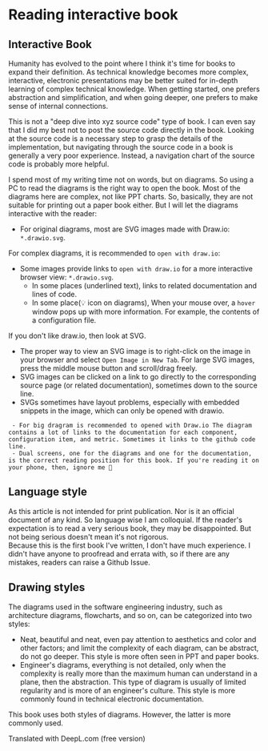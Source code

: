 # Reading interactive book

## Interactive Book

Humanity has evolved to the point where I think it's time for books to expand their definition. As technical knowledge becomes more complex, interactive, electronic presentations may be better suited for in-depth learning of complex technical knowledge. When getting started, one prefers abstraction and simplification, and when going deeper, one prefers to make sense of internal connections.

This is not a "deep dive into xyz source code" type of book. I can even say that I did my best not to post the source code directly in the book. Looking at the source code is a necessary step to grasp the details of the implementation, but navigating through the source code in a book is generally a very poor experience. Instead, a navigation chart of the source code is probably more helpful.

I spend most of my writing time not on words, but on diagrams. So using a PC to read the diagrams is the right way to open the book.
Most of the diagrams here are complex, not like PPT charts. So, basically, they are not suitable for printing out a paper book either. But I will let the diagrams interactive with the reader:

- For original diagrams, most are SVG images made with Draw.io: `*.drawio.svg`.

For complex diagrams, it is recommended to `open with draw.io`:
- Some images provide links to `open with draw.io` for a more interactive browser view: `*.drawio.svg`.
  - In some places (underlined text), links to related documentation and lines of code.
  - In some place(💡 icon on diagrams), When your mouse over, a `hover` window pops up with more information. For example, the contents of a configuration file.

If you don't like draw.io, then look at SVG.
- The proper way to view an SVG image is to right-click on the image in your browser and select `Open Image in New Tab`. For large SVG images, press the middle mouse button and scroll/drag freely.
- SVG images can be clicked on a link to go directly to the corresponding source page (or related documentation), sometimes down to the source line.
- SVGs sometimes have layout problems, especially with embedded snippets in the image, which can only be opened with drawio.

```{hint}
 - For big dragram is recommended to opened with Draw.io The diagram contains a lot of links to the documentation for each component, configuration item, and metric. Sometimes it links to the github code line.
 - Dual screens, one for the diagrams and one for the documentation, is the correct reading position for this book. If you're reading it on your phone, then, ignore me 🤦
```

## Language style
As this article is not intended for print publication. Nor is it an official document of any kind. So language wise I am colloquial. If the reader's expectation is to read a very serious book, they may be disappointed. But not being serious doesn't mean it's not rigorous.  
Because this is the first book I've written, I don't have much experience. I didn't have anyone to proofread and errata with, so if there are any mistakes, readers can raise a Github Issue.


## Drawing styles

The diagrams used in the software engineering industry, such as architecture diagrams, flowcharts, and so on, can be categorized into two styles:
- Neat, beautiful and neat, even pay attention to aesthetics and color and other factors; and limit the complexity of each diagram, can be abstract, do not go deeper. This style is more often seen in PPT and paper books.
- Engineer's diagrams, everything is not detailed, only when the complexity is really more than the maximum human can understand in a plane, then the abstraction. This type of diagram is usually of limited regularity and is more of an engineer's culture. This style is more commonly found in technical electronic documentation.

This book uses both styles of diagrams. However, the latter is more commonly used.



Translated with DeepL.com (free version)